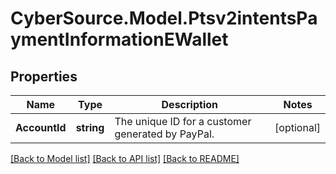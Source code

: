 # CyberSource.Model.Ptsv2intentsPaymentInformationEWallet
## Properties

Name | Type | Description | Notes
------------ | ------------- | ------------- | -------------
**AccountId** | **string** | The unique ID for a customer generated by PayPal.  | [optional] 

[[Back to Model list]](../README.md#documentation-for-models) [[Back to API list]](../README.md#documentation-for-api-endpoints) [[Back to README]](../README.md)

